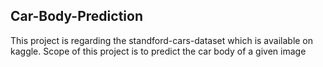 ## Car-Body-Prediction

This project is regarding the standford-cars-dataset which is available on kaggle.
Scope of this project is to predict the car body of a given image
